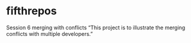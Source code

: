 # fifthrepos
Session 6 merging with conflicts
“This project is to illustrate the merging conflicts with multiple developers.”
